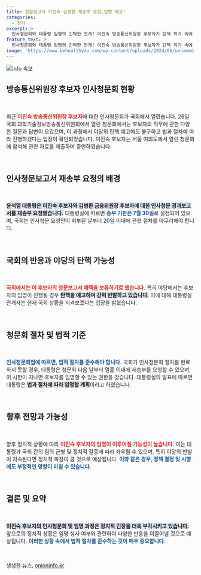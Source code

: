 ```yaml
---
title: 청문보고서 이진숙·김병환 재송부 요청…임명 예고!
categories:
  - 정치
excerpt: >
  인사청문회와 대통령 임명의 긴박한 전개! 이진숙 방송통신위원장 후보자가 탄핵 위기 속에 임명될 가능성이 커지면서 국회 행보에 관심이 집중되고 있다. 과연 야당의 반발 속에서 법과 절차는 어떻게 진행될까?
feature_text: >
  인사청문회와 대통령 임명의 긴박한 전개! 이진숙 방송통신위원장 후보자가 탄핵 위기 속에 임명될 가능성이 커지면서 국회 행보에 관심이 집중되고 있다. 과연 야당의 반발 속에서 법과 절차는 어떻게 진행될까?
image: 'https://www.behealthy4u.com/wp-content/uploads/2024/06/unnamed-file.png'
---
```


<p><img src="https://www.behealthy4u.com/wp-content/uploads/2024/06/unnamed-file.png" alt="info 속보" /></p>

<h2 data-ke-size="size26">방송통신위원장 후보자 인사청문회 현황</h2>

<p data-ke-size="size16">&nbsp;</p>

<p data-ke-size="size16">최근 <b><span style="color: #ee2323;">이진숙 방송통신위원장 후보자</span></b>에 대한 인사청문회가 국회에서 열렸습니다. 26일 국회 과학기술정보방송통신위원회에서 열린 청문회에서는 후보자의 직무에 관한 다양한 질문과 답변이 오갔으며, 이 과정에서 야당의 탄핵 예고에도 불구하고 법과 절차에 따라 진행하겠다는 입장이 확인되었습니다. 이진숙 후보자는 서울 여의도에서 열린 청문회에 참석해 관련 자료를 제출하며 증언하였습니다.</p>

<p data-ke-size="size16">&nbsp;</p>

<h2 data-ke-size="size26">인사청문보고서 재송부 요청의 배경</h2>

<p data-ke-size="size16">&nbsp;</p>

<p data-ke-size="size16"><b><span style="background-color: #21538527;">윤석열 대통령은 이진숙 후보자와 김병환 금융위원장 후보자에 대한 인사청문 경과보고서를 재송부 요청했습니다.</span></b> 대통령실에 따르면 <b><span style="color: #1a5490;">송부 기한은 7월 30일</span></b>로 설정되어 있으며, 국회는 인사청문 요청안이 회부된 날부터 20일 이내에 관련 절차를 마무리해야 합니다.</p>

<p data-ke-size="size16">&nbsp;</p>

<h2 data-ke-size="size26">국회의 반응과 야당의 탄핵 가능성</h2>

<p data-ke-size="size16">&nbsp;</p>

<p data-ke-size="size16"><b><span style="color: #ee2323;">국회에서는 이 후보자의 청문보고서 채택을 보류하기로 했습니다.</span></b> 특히 야당에서는 후보자의 임명이 진행될 경우 <b><span style="background-color: #21538527;">탄핵을 예고하며 강력 반발하고 있습니다.</span></b> 이에 대해 대통령실 관계자는 현재 국회 상황을 지켜보겠다는 입장을 밝혔습니다.</p>

<p data-ke-size="size16">&nbsp;</p>

<h2 data-ke-size="size26">청문회 절차 및 법적 기준</h2>

<p data-ke-size="size16">&nbsp;</p>

<p data-ke-size="size16"><b><span style="color: #1a5490;">인사청문회법에 따르면, 법적 절차를 준수해야 합니다.</span></b> 국회가 인사청문회 절차를 완료하지 못할 경우, 대통령은 청문회 다음 날부터 열흘 이내에 재송부를 요청할 수 있으며, 이 시한이 지나면 후보자를 임명할 수 있는 권한을 갖습니다. 대통령실의 발표에 따르면 대통령은 <b><span style="background-color: #21538527;">법과 절차에 따라 임명할 계획</span></b>이라고 하였습니다.</p>

<p data-ke-size="size16">&nbsp;</p>

<h2 data-ke-size="size26">향후 전망과 가능성</h2>

<p data-ke-size="size16">&nbsp;</p>

<p data-ke-size="size16">향후 정치적 상황에 따라 <b><span style="color: #ee2323;">이진숙 후보자의 임명이 이루어질 가능성이 높습니다.</span></b> 이는 대통령과 국회 간의 힘의 균형 및 정치적 갈등에 따라 좌우될 수 있으며, 특히 야당의 반발이 지속된다면 정치적 파장이 클 것으로 예상됩니다. <b><span style="color: #1a5490;">이와 같은 경우, 정책 결정 및 시행에도 부정적인 영향이 미칠 수 있습니다.</span></b></p>

<p data-ke-size="size16">&nbsp;</p>

<h2 data-ke-size="size26">결론 및 요약</h2>

<p data-ke-size="size16">&nbsp;</p>

<p data-ke-size="size16"><b><span style="background-color: #21538527;">이진숙 후보자의 인사청문회 및 임명 과정은 정치적 긴장을 더욱 부각시키고 있습니다.</span></b> 앞으로의 정치적 상황은 임명 성사 여부와 관련하여 다양한 반응을 이끌어낼 것으로 예상됩니다. <b><span style="color: #1a5490;">이러한 상황 속에서 법적 절차를 준수하는 것이 매우 중요합니다.</span></b></p>

<p data-ke-size="size16">&nbsp;</p>
생생한 뉴스, <a href="https://onioninfo.kr" rel="dofollow">onioninfo.kr</a>


